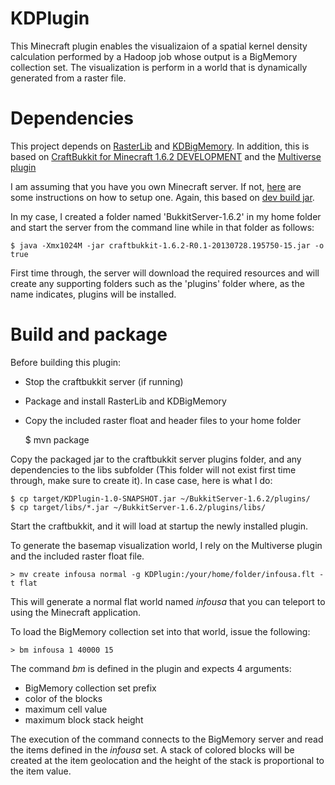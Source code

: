 KDPlugin
========

This Minecraft plugin enables the visualizaion of a spatial kernel density calculation performed by a Hadoop job whose output is a BigMemory collection set.
The visualization is perform in a world that is dynamically generated from a raster file.

# Dependencies

This project depends on [RasterLib](https://github.com/mraad/RasterLib) and [KDBigMemory](https://github.com/mraad/KDBigMemory).
In addition, this is based on [CraftBukkit for Minecraft 1.6.2 DEVELOPMENT](http://dl.bukkit.org/downloads/craftbukkit/list/dev/) and the [Multiverse plugin](http://dev.bukkit.org/bukkit-plugins/multiverse/)

I am assuming that you have you own Minecraft server. If not, [here](http://wiki.bukkit.org/Setting_up_a_server) are some instructions on how to setup one.
Again, this based on [dev build jar](http://dl.bukkit.org/downloads/craftbukkit/list/dev/).

In my case, I created a folder named 'BukkitServer-1.6.2' in my home folder and start the server from the command line while in that folder as follows:

    $ java -Xmx1024M -jar craftbukkit-1.6.2-R0.1-20130728.195750-15.jar -o true

First time through, the server will download the required resources and will create any supporting folders such as the 'plugins' folder where, as the name indicates, plugins will be installed.

# Build and package

Before building this plugin:

- Stop the craftbukkit server (if running)
- Package and install RasterLib and KDBigMemory
- Copy the included raster float and header files to your home folder


    $ mvn package

Copy the packaged jar to the craftbukkit server plugins folder, and any dependencies to the libs subfolder (This folder will not exist first time through, make sure to create it).
In case case, here is what I do:

    $ cp target/KDPlugin-1.0-SNAPSHOT.jar ~/BukkitServer-1.6.2/plugins/
    $ cp target/libs/*.jar ~/BukkitServer-1.6.2/plugins/libs/

Start the craftbukkit, and it will load at startup the newly installed plugin.

To generate the basemap visualization world, I rely on the Multiverse plugin and the included raster float file.

    > mv create infousa normal -g KDPlugin:/your/home/folder/infousa.flt -t flat

This will generate a normal flat world named _infousa_ that you can teleport to using the Minecraft application.

To load the BigMemory collection set into that world, issue the following:

    > bm infousa 1 40000 15

The command _bm_ is defined in the plugin and expects 4 arguments:

- BigMemory collection set prefix
- color of the blocks
- maximum cell value
- maximum block stack height

The execution of the command connects to the BigMemory server and read the items defined in the _infousa_ set.
A stack of colored blocks will be created at the item geolocation and the height of the stack is proportional to the item value.
